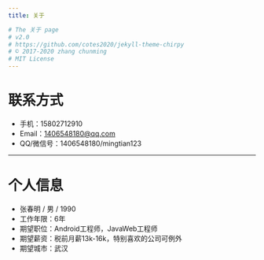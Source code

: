 ```yaml
---
title: 关于

# The 关于 page
# v2.0
# https://github.com/cotes2020/jekyll-theme-chirpy
# © 2017-2020 zhang chunming
# MIT License
---
```



# 联系方式
- 手机：15802712910 
- Email：1406548180@qq.com
- QQ/微信号：1406548180/mingtian123

---

# 个人信息

 - 张春明 / 男 / 1990 
 - 工作年限：6年
 - 期望职位：Android工程师，JavaWeb工程师
 - 期望薪资：税前月薪13k-16k，特别喜欢的公司可例外
 - 期望城市：武汉